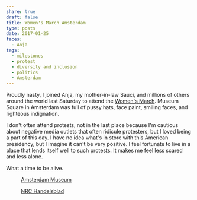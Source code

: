 ```yaml
---
share: true
draft: false
title: Women's March Amsterdam
type: posts
date: 2017-01-25
faces:
  - Anja
tags:
  - milestones
  - protest
  - diversity and inclusion
  - politics
  - Amsterdam
---
```


Proudly nasty, I joined Anja, my mother-in-law Sauci, and millions of others around the world last Saturday to attend the [Women's March](https://en.wikipedia.org/wiki/2017_Women%27s_March). Museum Square in Amsterdam was full of pussy hats, face paint, smiling faces, and righteous indignation.

I don't often attend protests, not in the last place because I'm cautious about negative media outlets that often ridicule protesters, but I loved being a part of this day. I have no idea what's in store with this American presidency, but I imagine it can't be very positive. I feel fortunate to live in a place that lends itself well to such protests. It makes me feel less scared and less alone.

What a time to be alive.

<figure>
<img src="https://res.cloudinary.com/dbi2zounq/image/upload/v1678357988/zinzy.website/zinzy-waleson-geene-womens-march-amsterdam-2017-01-21-2_bttgcj.jpg" alt="">
<figcaption><a href="https://hart.amsterdam/nl/page/220065/zinzy-greene-my-identities-guide-who-i-am" target="_blank">Amsterdam Museum</a></figcaption>
</figure>

<figure>
<img src="https://res.cloudinary.com/dbi2zounq/image/upload/v1678357988/zinzy.website/zinzy-waleson-geene-womens-march-amsterdam-2017-01-21_fbculc.jpg" alt="">
<figcaption><a href="https://www.nrc.nl/nieuws/2017/01/23/de-mensen-die-donald-trump-stemmen-hebben-een-punt-6344351-a1542465" target="_blank">NRC Handelsblad</a></figcaption>
</figure>